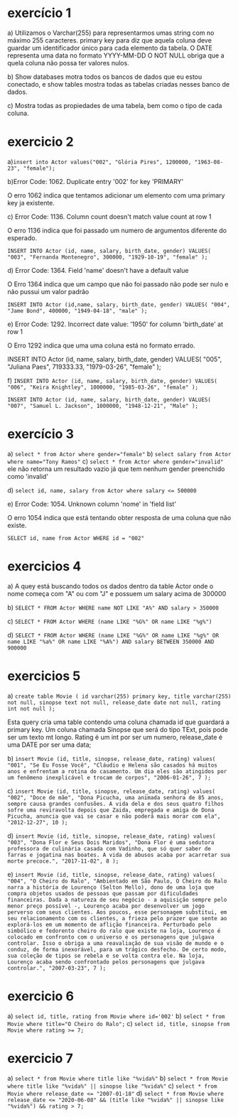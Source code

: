 # exercício 1

a) Utilizamos o Varchar(255) para representarmos umas string com no máximo 255 caracteres.
primary key para diz que aquela coluna deve guardar um identificador único para cada elemento da tabela.
O DATE representa uma data no formato YYYY-MM-DD
O NOT NULL obriga que a quela coluna não possa ter valores nulos.

b) Show databases motra todos os bancos de dados que eu estou conectado, e show tables mostra todas as tabelas criadas nesses banco de dados.

c) Mostra todas as propiedades de uma tabela, bem como o tipo de cada coluna.

# exercicio 2

a)`insert into Actor values("002", "Glória Pires", 1200000, "1963-08-23", "female");`

b)Error Code: 1062. Duplicate entry '002' for key 'PRIMARY'

O erro 1062 indica que tentamos adicionar um elemento com uma primary key ja existente.

c) Error Code: 1136. Column count doesn't match value count at row 1

O erro 1136 indica que foi passado um numero de argumentos diferente do esperado.

`INSERT INTO Actor (id, name, salary, birth_date, gender) VALUES( "003", "Fernanda Montenegro", 300000, "1929-10-19", "female" );`

d) Error Code: 1364. Field 'name' doesn't have a default value

O Erro 1364 indica que um campo que não foi passado não pode ser nulo e não pussui um valor padrão

`INSERT INTO Actor (id,name, salary, birth_date, gender) VALUES( "004", "Jame Bond", 400000, "1949-04-18", "male" );`

e) Error Code: 1292. Incorrect date value: '1950' for column 'birth_date' at row 1

O Erro 1292 indica que uma uma coluna está no formato errado.

INSERT INTO Actor (id, name, salary, birth_date, gender)
VALUES(
"005",
"Juliana Paes",
719333.33,
"1979-03-26",
"female"
);

f) `INSERT INTO Actor (id, name, salary, birth_date, gender) VALUES( "006", "Keira Knightley", 1000000, "1985-03-26", "female" );`

`INSERT INTO Actor (id, name, salary, birth_date, gender) VALUES( "007", "Samuel L. Jackson", 1000000, "1948-12-21", "Male" );`

# exercício 3

a) `select * from Actor where gender="female"`
b) `select salary from Actor where name="Tony Ramos"`
c) `select * from Actor where gender="invalid"`
ele não retorna um resultado vazio já que tem nenhum gender preenchido como 'invalid'

d) `select id, name, salary from Actor where salary <= 500000`

e) Error Code: 1054. Unknown column 'nome' in 'field list'

O erro 1054 indica que está tentando obter resposta de uma coluna que não existe.

`SELECT id, name from Actor WHERE id = "002"`

# exercicios 4

a) A quey está buscando todos os dados dentro da table Actor onde o nome começa com "A" ou com "J" e possuem um salary acima de 300000

b) `SELECT * FROM Actor WHERE name NOT LIKE "A%" AND salary > 350000`

c) `SELECT * FROM Actor WHERE (name LIKE "%G%" OR name LIKE "%g%")`

d) `SELECT * FROM Actor WHERE (name LIKE "%G%" OR name LIKE "%g%" OR name LIKE "%a%" OR name LIKE "%A%") AND salary BETWEEN 350000 AND 900000`

# exercicios 5

a) `create table Movie ( id varchar(255) primary key, title varchar(255) not null, sinopse text not null, release_date date not null, rating int not null );`

Esta query cria uma table contendo uma coluna chamada id que guardará a primary key. Um coluna chamada Sinopse que será do tipo TExt, pois pode ser um texto mt longo. Rating é um int por ser um numero, release_date é uma DATE por ser uma data;

b) `insert Movie (id, title, sinopse, release_date, rating) values( "001", "Se Eu Fosse Você", "Cláudio e Helena são casados há muitos anos e enfrentam a rotina do casamento. Um dia eles são atingidos por um fenômeno inexplicável e trocam de corpos", "2006-01-26", 7 );`

c) `insert Movie (id, title, sinopse, release_date, rating) values( "002", "Doce de mãe", "Dona Picucha, uma animada senhora de 85 anos, sempre causa grandes confusões. A vida dela e dos seus quatro filhos sofre uma reviravolta depois que Zaida, empregada e amiga de Dona Picucha, anuncia que vai se casar e não poderá mais morar com ela", "2012-12-27", 10 );`

d)
`insert Movie (id, title, sinopse, release_date, rating) values( "003", "Dona Flor e Seus Dois Maridos", "Dona Flor é uma sedutora professora de culinária casada com Vadinho, que só quer saber de farras e jogatina nas boates. A vida de abusos acaba por acarretar sua morte precoce.", "2017-11-02", 8 );`

e)
`insert Movie (id, title, sinopse, release_date, rating) values( "004", "O Cheiro do Ralo", "Ambientado em São Paulo, O Cheiro do Ralo narra a história de Lourenço (Selton Mello), dono de uma loja que compra objetos usados de pessoas que passam por dificuldades financeiras. Dada a natureza de seu negócio - a aquisição sempre pelo menor preço possível -, Lourenço acaba por desenvolver um jogo perverso com seus clientes. Aos poucos, esse personagem substitui, em seu relacionamento com os clientes, a frieza pelo prazer que sente ao explorá-los em um momento de aflição financeira. Perturbado pelo simbólico e fedorento cheiro do ralo que existe na loja, Lourenço é colocado em confronto com o universo e os personagens que julgava controlar. Isso o obriga a uma reavaliação de sua visão de mundo e o conduz, de forma inexorável, para um trágico desfecho. De certo modo, sua coleção de tipos se rebela e se volta contra ele. Na loja, Lourenço acaba sendo confrontado pelos personagens que julgava controlar.", "2007-03-23", 7 );`

# exercicio 6

a) `select id, title, rating from Movie where id='002'`
b) `select * from Movie where title="O Cheiro do Ralo";`
c) `select id, title, sinopse from Movie where rating >= 7;`

# exercicio 7

a) `select * from Movie where title like "%vida%"`
b) `select * from Movie where title like "%vida%" || sinopse like "%vida%"`
c) `select * from Movie where release_date <= "2007-01-18"`
d) `select * from Movie where release_date <= "2020-06-08" && (title like "%vida%" || sinopse like "%vida%") && rating > 7;`
